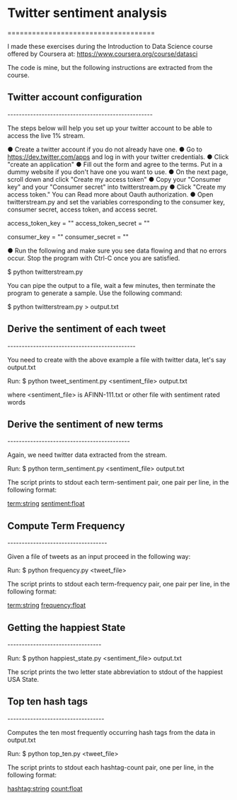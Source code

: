 <h1>Twitter sentiment analysis</h1>
====================================

I made these exercises during the Introduction to Data Science course offered by Coursera at: https://www.coursera.org/course/datasci

The code is mine, but the following instructions are extracted from the course.


<h2>Twitter account configuration</h2>
---------------------------------------------------

The steps below will help you set up your twitter account to be able to access the live 1% stream.
 
●      Create a twitter account if you do not already have one.
●      Go to https://dev.twitter.com/apps and log in with your twitter credentials.
●      Click "create an application"
●      Fill out the form and agree to the terms. Put in a dummy website if you don't have one you want to use.
●      On the next page, scroll down and click "Create my access token"
●      Copy your "Consumer key" and your "Consumer secret" into twitterstream.py
●      Click "Create my access token." You can Read more about Oauth authorization.
●      Open twitterstream.py and set the variables corresponding to the consumer key, consumer secret, access token, and access secret.
 
access_token_key = "<Enter your access token key here>"
access_token_secret = "<Enter your access token secret here>"
 
consumer_key = "<Enter consumer key>"
consumer_secret = "<Enter consumer secret>"
 
●      Run the following and make sure you see data flowing and that no errors occur.  Stop the program with Ctrl-C once you are satisfied.
 
$ python twitterstream.py
 
You can pipe the output to a file, wait a few minutes, then terminate the program to generate a sample.  Use the following command:
 
$ python twitterstream.py > output.txt


<h2>Derive the sentiment of each tweet</h2>
---------------------------------------------

You need to create with the above example a file with twitter data, let's say output.txt

Run: $ python tweet_sentiment.py <sentiment_file> output.txt

where <sentiment_file> is AFINN-111.txt or other file with sentiment rated words


<h2>Derive the sentiment of new terms</h2>
-------------------------------------------

Again, we need twitter data extracted from the stream.

Run: $ python term_sentiment.py <sentiment_file> output.txt
 
The script prints to stdout each term-sentiment pair, one pair per line, in the following format:        
         
<term:string> <sentiment:float>


<h2>Compute Term Frequency</h2>
-----------------------------------

Given a file of tweets as an input proceed in the following way:
 
Run: $ python frequency.py <tweet_file>
  
The script prints to stdout each term-frequency pair, one pair per line, in the following format:
         
<term:string> <frequency:float>


<h2>Getting the happiest State</h2>
---------------------------------

Run: $ python happiest_state.py <sentiment_file> output.txt

The script prints the two letter state abbreviation to stdout of the happiest USA State.


<h2>Top ten hash tags</h2>
----------------------------------

Computes the ten most frequently occurring hash tags from the data in output.txt
  
Run: $ python top_ten.py <tweet_file>

The script prints to stdout each hashtag-count pair, one per line, in the following format:
         
<hashtag:string> <count:float>

